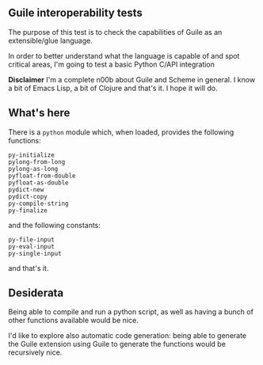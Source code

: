 ## Guile interoperability tests

The purpose of this test is to check the capabilities of Guile as an extensible/glue language.

In order to better understand what the language is capable of and spot critical areas, I'm going to test a basic Python C/API integration

**Disclaimer** I'm a complete n00b about Guile and Scheme in general. I know a bit of Emacs Lisp, a bit of Clojure and that's it. I hope it will do.

## What's here

There is a `python` module which, when loaded, provides the following functions:

    py-initialize
    pylong-from-long
    pylong-as-long
    pyfloat-from-double
    pyfloat-as-double
    pydict-new
    pydict-copy
    py-compile-string
    py-finalize

and the following constants:

    py-file-input
    py-eval-input
    py-single-input
    
and that's it.

## Desiderata

Being able to compile and run a python script, as well as having a bunch of other functions available would be nice.

I'd like to explore also automatic code generation: being able to generate the Guile extension using Guile to generate the functions would be recursively nice.
